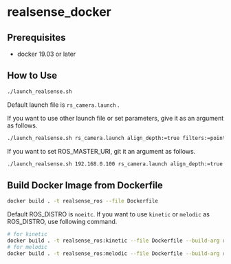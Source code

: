 # realsense_docker

## Prerequisites
- docker 19.03 or later

## How to Use

```sh
./launch_realsense.sh
```

Default launch file is `rs_camera.launch` .

If you want to use other launch file or set parameters, give it as an argument as follows.

```sh
./launch_realsense.sh rs_camera.launch align_depth:=true filters:=pointcloud
```

If you want to set ROS_MASTER_URI, git it an argument as follows.

```sh
./launch_realsense.sh 192.168.0.100 rs_camera.launch align_depth:=true filters:=pointcloud
```

## Build Docker Image from Dockerfile

```sh
docker build . -t realsense_ros --file Dockerfile
```

Default ROS_DISTRO is `noeitc`.
If you want to use `kinetic` or `melodic` as ROS_DISTRO, use following command.

```sh
# for kinetic
docker build . -t realsense_ros:kinetic --file Dockerfile --build-arg ros_distro=kinetic
# for melodic
docker build . -t realsense_ros:melodic --file Dockerfile --build-arg ros_distro=melodic
```
